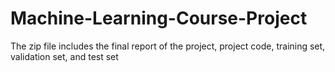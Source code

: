 # Machine-Learning-Course-Project
The zip file includes the final report of the project, project code, training set, validation set, and test set 
